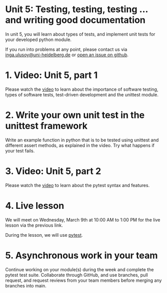 # Unit 5: Testing, testing, testing ... and writing good documentation
In unit 5, you will learn about types of tests, and implement unit tests for your developed python module.

If you run into problems at any point, please contact us via inga.ulusoy@uni-heidelberg.de or [open an issue on github](https://docs.github.com/en/github/managing-your-work-on-github/creating-an-issue).

# 1. Video: Unit 5, part 1
Please watch the [video]() to learn about the importance of software testing, types of software tests, test-driven development and the unittest module.

# 2. Write your own unit test in the unittest framework
Write an example function in python that is to be tested using unittest and different assert methods, as explained in the video. Try what happens if your test fails.

# 3. Video: Unit 5, part 2
Please watch the [video]() to learn about the pytest syntax and features.

# 4. Live lesson
We will meet on Wednesday, March 9th at 10:00 AM to 1:00 PM for the live lesson via the previous link.

During the lesson, we will use [pytest](https://docs.pytest.org/en/stable/).

# 5. Asynchronous work in your team
Continue working on your module(s) during the week and complete the pytest test suite. Collaborate through GitHub, and use branches, pull request, and request reviews from your team members before merging any branches into main.
